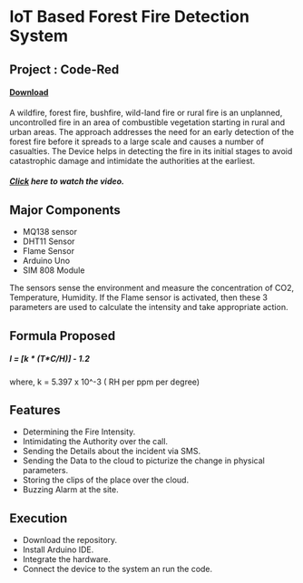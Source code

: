 # IoT Based Forest Fire Detection System
## Project : Code-Red
#### [Download](https://github.com/Nokia-IoT/Forest-Fire-Detection)
A wildfire, forest fire, bushfire, wild-land fire or rural fire is an unplanned, uncontrolled fire in an area of combustible vegetation starting in rural and urban areas. The approach addresses the need for an early detection of the forest fire before it spreads to a large scale and causes a number of casualties.
The Device helps in detecting the fire in its initial stages to avoid catastrophic damage and intimidate the authorities at the earliest.
##### [Click](https://drive.google.com/file/d/1biDBTwWqfK0Ubjh_4VI0WeSi-aqg2-dI/view?usp=sharing) here to watch the video.
## Major Components
- MQ138 sensor
- DHT11 Sensor
- Flame Sensor
- Arduino Uno
- SIM 808 Module

The sensors sense the environment and measure the concentration of CO2, Temperature, Humidity. If the Flame sensor is activated, then these 3 parameters are used to calculate the intensity and take appropriate action.
## Formula Proposed
##### I = [k * (T*C/H)] - 1.2
where, k = 5.397 x 10^-3 ( RH per ppm per degree) 
## Features
- Determining the Fire Intensity.
- Intimidating the Authority over the call.
- Sending the Details about the incident via SMS.
- Sending the Data to the cloud to picturize the change in physical parameters.
- Storing the clips of the place over the cloud.
- Buzzing Alarm at the site.

## Execution
- Download the repository.
- Install Arduino IDE. 
- Integrate the hardware.
- Connect the device to the system an run the code.

